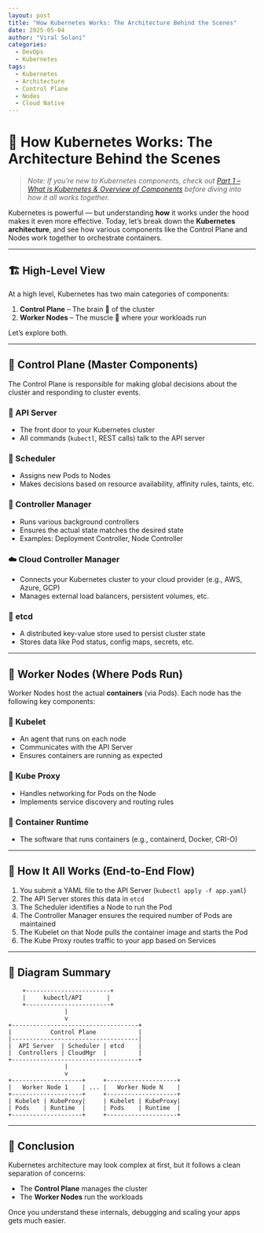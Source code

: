```yaml
---
layout: post
title: "How Kubernetes Works: The Architecture Behind the Scenes"
date: 2025-05-04
author: "Viral Solani"
categories:
  - DevOps
  - Kubernetes
tags:
  - Kubernetes
  - Architecture
  - Control Plane
  - Nodes
  - Cloud Native
---
```


# 🔧 How Kubernetes Works: The Architecture Behind the Scenes

> _Note: If you’re new to Kubernetes components, check out [Part 1 – What is Kubernetes & Overview of Components](https://viralsolani.github.io/devops/kubernetes/2025/04/27/what-is-kubernetes-and-components-overview.html) before diving into how it all works together._

Kubernetes is powerful — but understanding **how** it works under the hood makes it even more effective. Today, let’s break down the **Kubernetes architecture**, and see how various components like the Control Plane and Nodes work together to orchestrate containers.

---

## 🏗️ High-Level View

At a high level, Kubernetes has two main categories of components:

1. **Control Plane** – The brain 🧠 of the cluster  
2. **Worker Nodes** – The muscle 💪 where your workloads run

Let’s explore both.

---

## 🧠 Control Plane (Master Components)

The Control Plane is responsible for making global decisions about the cluster and responding to cluster events.

### 📡 API Server
- The front door to your Kubernetes cluster
- All commands (`kubectl`, REST calls) talk to the API server

### 🧮 Scheduler
- Assigns new Pods to Nodes
- Makes decisions based on resource availability, affinity rules, taints, etc.

### 🔄 Controller Manager
- Runs various background controllers
- Ensures the actual state matches the desired state
- Examples: Deployment Controller, Node Controller

### ☁️ Cloud Controller Manager
- Connects your Kubernetes cluster to your cloud provider (e.g., AWS, Azure, GCP)
- Manages external load balancers, persistent volumes, etc.

### 🧠 etcd
- A distributed key-value store used to persist cluster state
- Stores data like Pod status, config maps, secrets, etc.

---

## 💪 Worker Nodes (Where Pods Run)

Worker Nodes host the actual **containers** (via Pods). Each node has the following key components:

### 👷 Kubelet
- An agent that runs on each node
- Communicates with the API Server
- Ensures containers are running as expected

### 🔗 Kube Proxy
- Handles networking for Pods on the Node
- Implements service discovery and routing rules

### 🐳 Container Runtime
- The software that runs containers (e.g., containerd, Docker, CRI-O)

---

## 🔁 How It All Works (End-to-End Flow)

1. You submit a YAML file to the API Server (`kubectl apply -f app.yaml`)  
2. The API Server stores this data in `etcd`  
3. The Scheduler identifies a Node to run the Pod  
4. The Controller Manager ensures the required number of Pods are maintained  
5. The Kubelet on that Node pulls the container image and starts the Pod  
6. The Kube Proxy routes traffic to your app based on Services  

---

## 🧭 Diagram Summary

        +------------------------+
        |     kubectl/API       |
        +------------------------+
                    |
                    v
    +------------------------------------+
    |           Control Plane            |
    |------------------------------------|
    |  API Server  | Scheduler | etcd    |
    |  Controllers | CloudMgr  |         |
    +------------------------------------+
                    |
                    v
    +--------------------+     +--------------------+
    |   Worker Node 1    | ... |   Worker Node N    |
    +--------------------+     +--------------------+
    | Kubelet | KubeProxy|     | Kubelet | KubeProxy|
    | Pods    | Runtime  |     | Pods    | Runtime  |
    +--------------------+     +--------------------+


---

## 🎯 Conclusion

Kubernetes architecture may look complex at first, but it follows a clean separation of concerns:
- The **Control Plane** manages the cluster  
- The **Worker Nodes** run the workloads

Once you understand these internals, debugging and scaling your apps gets much easier.
